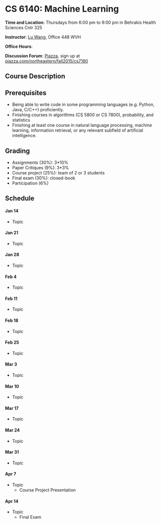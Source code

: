 # CS 6140: Machine Learning

**Time and Location:** Thursdays from 6:00 pm to 9:00 pm in Behrakis Health Sciences Cntr 325

**Instructor**: [Lu Wang](http://www.ccs.neu.edu/home/luwang/), Office 448 WVH

**Office Hours**: 

**Discussion Forum**: [Piazza](http://piazza.com/northeastern/fall2015/cs7180/home), sign up at [piazza.com/northeastern/fall2015/cs7180](http://piazza.com/northeastern/fall2015/cs7180)


## Course Description



## Prerequisites

* Being able to write code in some programming languages (e.g. Python, Java, C/C++) proficiently.
* Finishing courses in algorithms (CS 5800 or CS 7800), probability, and statistics
* Finishing at least one course in natural language processing, machine learning, information retrieval, or any relevant subfield of artificial intelligence.

## Grading

* Assignments (30%): 3*10%
* Paper Critiques (9%): 3*3%
* Course project (25%): team of 2 or 3 students
* Final exam (30%): closed-book
* Participation (6%)
 

## Schedule
#### Jan 14
* Topic

#### Jan 21
* Topic

#### Jan 28
* Topic

#### Feb 4
* Topic


#### Feb 11
* Topic


#### Feb 18
* Topic

#### Feb 25
* Topic

#### Mar 3
* Topic

#### Mar 10
* Topic

#### Mar 17
* Topic

#### Mar 24
* Topic

#### Mar 31
* Topic


#### Apr 7
* Topic
  * Course Project Presentation


#### Apr 14
* Topic
  * Final Exam






 


